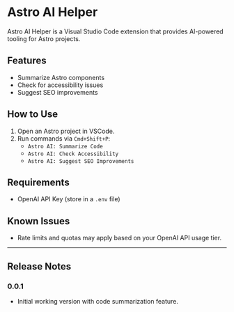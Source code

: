 # Astro AI Helper

Astro AI Helper is a Visual Studio Code extension that provides AI-powered tooling for Astro projects.

## Features

- Summarize Astro components
- Check for accessibility issues
- Suggest SEO improvements

## How to Use

1. Open an Astro project in VSCode.
2. Run commands via `Cmd+Shift+P`:
   - `Astro AI: Summarize Code`
   - `Astro AI: Check Accessibility`
   - `Astro AI: Suggest SEO Improvements`

## Requirements

- OpenAI API Key (store in a `.env` file)

## Known Issues

- Rate limits and quotas may apply based on your OpenAI API usage tier.

---

## Release Notes

### 0.0.1

- Initial working version with code summarization feature.

